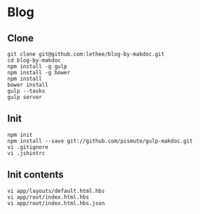 # Blog

## Clone

    git clone git@github.com:lethee/blog-by-makdoc.git
    cd blog-by-makdoc
    npm install -g gulp
    npm install -g bower
    npm install
    bower install
    gulp --tasks
    gulp server

## Init

    npm init
    npm install --save git://github.com/pismute/gulp-makdoc.git
    vi .gitignore
    vi .jshintrc

## Init contents

    vi app/layouts/default.html.hbs
    vi app/root/index.html.hbs
    vi app/root/index.html.hbs.json
